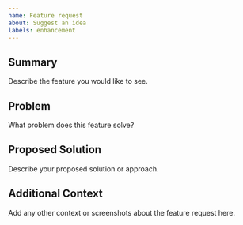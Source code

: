 ```yaml
---
name: Feature request
about: Suggest an idea
labels: enhancement
---
```


## Summary
Describe the feature you would like to see.

## Problem
What problem does this feature solve?

## Proposed Solution
Describe your proposed solution or approach.

## Additional Context
Add any other context or screenshots about the feature request here.

